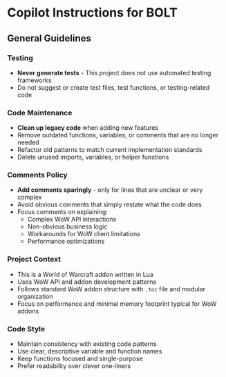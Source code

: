 # Copilot Instructions for BOLT

## General Guidelines

### Testing
- **Never generate tests** - This project does not use automated testing frameworks
- Do not suggest or create test files, test functions, or testing-related code

### Code Maintenance
- **Clean up legacy code** when adding new features
- Remove outdated functions, variables, or comments that are no longer needed
- Refactor old patterns to match current implementation standards
- Delete unused imports, variables, or helper functions

### Comments Policy
- **Add comments sparingly** - only for lines that are unclear or very complex
- Avoid obvious comments that simply restate what the code does
- Focus comments on explaining:
  - Complex WoW API interactions
  - Non-obvious business logic
  - Workarounds for WoW client limitations
  - Performance optimizations

### Project Context
- This is a World of Warcraft addon written in Lua
- Uses WoW API and addon development patterns
- Follows standard WoW addon structure with `.toc` file and modular organization
- Focus on performance and minimal memory footprint typical for WoW addons

### Code Style
- Maintain consistency with existing code patterns
- Use clear, descriptive variable and function names
- Keep functions focused and single-purpose
- Prefer readability over clever one-liners
